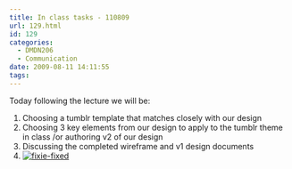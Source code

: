 ```yaml
---
title: In class tasks - 110809
url: 129.html
id: 129
categories:
  - DMDN206
  - Communication
date: 2009-08-11 14:11:55
tags:
---
```


Today following the lecture we will be:

1.  Choosing a tumblr template that matches closely with our design
2.  Choosing 3 key elements from our design to apply to the tumblr theme in class /or authoring v2 of our design
3.  Discussing the completed wireframe and v1 design documents
4.  [![fixie-fixed](http://blogs.mediazone.co.nz/2009-dmdn206/files/2009/08/fixie-fixed.jpg)](http://blogs.mediazone.co.nz/2009-dmdn206/files/2009/08/fixie-fixed.jpg)